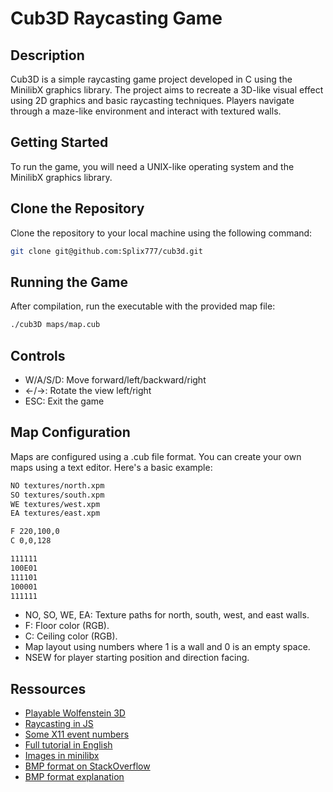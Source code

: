 # Cub3D Raycasting Game

## Description
Cub3D is a simple raycasting game project developed in C using the MinilibX graphics library. The project aims to recreate a 3D-like visual effect using 2D graphics and basic raycasting techniques. Players navigate through a maze-like environment and interact with textured walls.

## Getting Started
To run the game, you will need a UNIX-like operating system and the MinilibX graphics library.

## Clone the Repository
Clone the repository to your local machine using the following command:

```bash
git clone git@github.com:Splix777/cub3d.git
```
## Running the Game
After compilation, run the executable with the provided map file:
```bash
./cub3D maps/map.cub
```
## Controls
- W/A/S/D: Move forward/left/backward/right
- ←/→: Rotate the view left/right
- ESC: Exit the game

## Map Configuration
Maps are configured using a .cub file format. You can create your own maps using a text editor. Here's a basic example:
```bash
NO textures/north.xpm
SO textures/south.xpm
WE textures/west.xpm
EA textures/east.xpm

F 220,100,0
C 0,0,128

111111
100E01
111101
100001
111111
```
- NO, SO, WE, EA: Texture paths for north, south, west, and east walls.
- F: Floor color (RGB).
- C: Ceiling color (RGB).
- Map layout using numbers where 1 is a wall and 0 is an empty space.
- NSEW for player starting position and direction facing.

## Ressources

* [Playable Wolfenstein 3D](http://users.atw.hu/wolf3d/)
* [Raycasting in JS](http://www.playfuljs.com/a-first-person-engine-in-265-lines/)
* [Some X11 event numbers](https://github.com/qst0/ft_libgfx)
* [Full tutorial in English](https://lodev.org/cgtutor/raycasting.html)
* [Images in minilibx](https://github.com/keuhdall/images_example)
* [BMP format on StackOverflow](https://stackoverflow.com/questions/2654480/writing-bmp-image-in-pure-c-c-without-other-libraries)
* [BMP format explanation](https://web.archive.org/web/20080912171714/http://www.fortunecity.com/skyscraper/windows/364/bmpffrmt.html)
